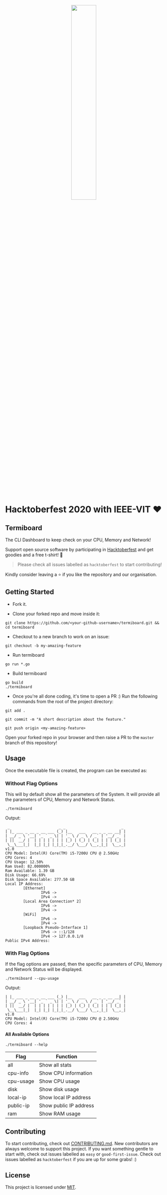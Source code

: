 <p align="center"><img width="40%" src="https://hacktoberfest.digitalocean.com/assets/HF-full-logo-b05d5eb32b3f3ecc9b2240526104cf4da3187b8b61963dd9042fdc2536e4a76c.svg"/></p>

# Hacktoberfest 2020 with IEEE-VIT :heart:
## Termiboard 
The CLI Dashboard to keep check on your CPU, Memory and Network!

Support open source software by participating in [Hacktoberfest](https://hacktoberfest.digitalocean.com) and get goodies and a free t-shirt! :yellow_heart:

> Please check all issues labelled as `hacktoberfest` to start contributing!

Kindly consider leaving a :star: if you like the repository and our organisation.

## Getting Started
* Fork it.

* Clone your forked repo and move inside it:

`git clone https://github.com/<your-github-username>/termiboard.git && cd termiboard`

* Checkout to a new branch to work on an issue:

`git checkout -b my-amazing-feature`

* Run termiboard

```console
go run *.go
```

* Build termiboard
```console
go build
./termiboard
```


* Once you're all done coding, it's time to open a PR :)
Run the following commands from the root of the project directory:

`git add .`

`git commit -m "A short description about the feature."`

`git push origin <my-amazing-feature>`

Open your forked repo in your browser and then raise a PR to the `master` branch of this repository!

## Usage
Once the executable file is created, the program can be executed as:

### Without Flag Options
This will by default show all the parameters of the System. It will provide all the parameters of CPU, Memory and Network Status.
```console
./termiboard
```
Output:
```console
 _                      _ _                         _
| |_ ___ _ __ _ __ ___ (_) |__   ___   __ _ _ __ __| |
| __/ _ \ '__| '_ ` _ \| | '_ \ / _ \ / _` | '__/ _` |
| ||  __/ |  | | | | | | | |_) | (_) | (_| | | | (_| |
 \__\___|_|  |_| |_| |_|_|_.__/ \___/ \__,_|_|  \__,_|
v1.0
CPU Model: Intel(R) Core(TM) i5-7200U CPU @ 2.50GHz
CPU Cores: 4
CPU Usage: 12.50%
Ram Used: 82.000000%
Ram Available: 1.39 GB
Disk Usage: 66.69%
Disk Space Available: 277.50 GB
Local IP Address:
        [Ethernet] 
                IPv6 -> 
                IPv4 -> 
        [Local Area Connection* 2] 
                IPv6 -> 
                IPv4 -> 
        [WiFi] 
                IPv6 -> 
                IPv4 -> 
        [Loopback Pseudo-Interface 1]
                IPv6 -> ::1/128
                IPv4 -> 127.0.0.1/8
Public IPv4 Address: 
```
### With Flag Options
If the flag options are passed, then the specific parameters of CPU, Memory and Network Status will be displayed.
```console
./termiboard --cpu-usage
```
Output:
```console
| |_ ___ _ __ _ __ ___ (_) |__   ___   __ _ _ __ __| |
| __/ _ \ '__| '_ ` _ \| | '_ \ / _ \ / _` | '__/ _` |
| ||  __/ |  | | | | | | | |_) | (_) | (_| | | | (_| |
 \__\___|_|  |_| |_| |_|_|_.__/ \___/ \__,_|_|  \__,_|
v1.0
CPU Model: Intel(R) Core(TM) i5-7200U CPU @ 2.50GHz
CPU Cores: 4
```
#### All Available Options
```console
./termiboard --help
```
| Flag      | Function               |
|-----------|------------------------|
| all       | Show all stats         |
| cpu-info  | Show CPU information   |
| cpu-usage | Show CPU usage         |
| disk      | Show disk usage        |
| local-ip  | Show local IP address  |
| public-ip | Show public IP address |
| ram       | Show RAM usage         |

## Contributing
To start contributing, check out [CONTRIBUTING.md](https://github.com/IEEE-VIT/termiboard/blob/master/CONTRIBUTING.md). New contributors are always welcome to support this project. If you want something gentle to start with, check out issues labelled as `easy` or `good-first-issue`. Check out issues labelled as `hacktoberfest` if you are up for some grabs! :) 

## License
This project is licensed under [MIT](https://github.com/IEEE-VIT/termiboard/blob/master/LICENSE).
